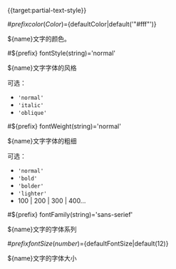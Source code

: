 {{target:partial-text-style}}

#${prefix} color(Color)=${defaultColor|default('"#fff"')}

${name}文字的颜色。

#${prefix} fontStyle(string)='normal'

${name}文字字体的风格

可选：
+ `'normal'`
+ `'italic'`
+ `'oblique'`


#${prefix} fontWeight(string)='normal'

${name}文字字体的粗细

可选：
+ `'normal'`
+ `'bold'`
+ `'bolder'`
+ `'lighter'`
+ 100 | 200 | 300 | 400...


#${prefix} fontFamily(string)='sans-serief'

${name}文字的字体系列

#${prefix} fontSize(number)=${defaultFontSize|default(12)}

${name}文字的字体大小
